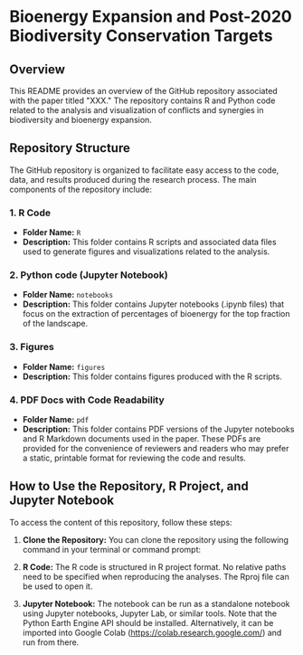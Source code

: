 # Bioenergy Expansion and Post-2020 Biodiversity Conservation Targets

## Overview
This README provides an overview of the GitHub repository associated with the paper titled "XXX." The repository contains R and Python code related to the analysis and visualization of conflicts and synergies in biodiversity and bioenergy expansion.

## Repository Structure

The GitHub repository is organized to facilitate easy access to the code, data, and results produced during the research process. The main components of the repository include:

### 1. R Code
- **Folder Name:** `R`
- **Description:** This folder contains R scripts and associated data files used to generate figures and visualizations related to the  analysis. 

### 2. Python code (Jupyter Notebook)
- **Folder Name:** `notebooks`
- **Description:** This folder contains Jupyter notebooks (.ipynb files) that focus on the extraction of percentages of bioenergy for the top fraction of the landscape.

### 3. Figures
- **Folder Name:** `figures`
- **Description:** This folder contains figures produced with the R scripts.

### 4. PDF Docs with Code Readability
- **Folder Name:** `pdf`
- **Description:** This folder contains PDF versions of the Jupyter notebooks and R Markdown documents used in the paper. These PDFs are provided for the convenience of reviewers and readers who may prefer a static, printable format for reviewing the code and results.

## How to Use the Repository, R Project, and Jupyter Notebook

To access the content of this repository, follow these steps:

1. **Clone the Repository:** You can clone the repository using the following command in your terminal or command prompt:

2. **R Code:** The R code is structured in R project format. No relative paths need to be specified when reproducing the analyses. The Rproj file can be used to open it.

3. **Jupyter Notebook:** The notebook can be run as a standalone notebook using Jupyter notebooks, Jupyter Lab, or similar tools. Note that the Python Earth Engine API should be installed. Alternatively, it can be imported into Google Colab (https://colab.research.google.com/) and run from there.
